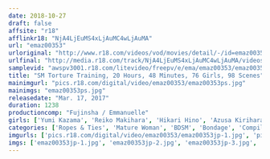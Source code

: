 ```yaml
---
date: 2018-10-27
draft: false
affsite: "r18"
afflinkr18: "NjA4LjEuMS4xLjAuMC4wLjAuMA"
url: "emaz00353"
urloriginal: "http://www.r18.com/videos/vod/movies/detail/-/id=emaz00353"
urlfinal: "http://media.r18.com/track/NjA4LjEuMS4xLjAuMC4wLjAuMA/videos/vod/movies/detail/-/id=emaz00353"
samplevid: "awspv3001.r18.com/litevideo/freepv/e/ema/emaz00353/emaz00353_dmb_w.mp4"
title: "SM Torture Training, 20 Hours, 48 Minutes, 76 Girls, 98 Scenes"
mainimgurl: "pics.r18.com/digital/video/emaz00353/emaz00353ps.jpg"
mainimgs: "emaz00353ps.jpg"
releasedate: "Mar. 17, 2017"
duration: 1238
productioncomp: "Fujinsha / Emmanuelle"
girls: ['Yumi Kazama', 'Reiko Makihara', 'Hikari Hino', 'Azusa Kirihara (Azusa Ito)', 'Ryu Enami (RYU)', 'Yayoi Yanagida', 'Yu Kawakami (Shizuku Morino)', 'Ryoko Asamiya', 'Nao Kato', 'Miki Fujino']
categories: ['Ropes & Ties', 'Mature Woman', 'BDSM', 'Bondage', 'Compilation', 'More Than 16 Hours Of Footage', 'Special 7 studios SALE']
imgurls: ['pics.r18.com/digital/video/emaz00353/emaz00353jp-1.jpg', 'pics.r18.com/digital/video/emaz00353/emaz00353jp-2.jpg', 'pics.r18.com/digital/video/emaz00353/emaz00353jp-3.jpg', 'pics.r18.com/digital/video/emaz00353/emaz00353jp-4.jpg', 'pics.r18.com/digital/video/emaz00353/emaz00353jp-5.jpg', 'pics.r18.com/digital/video/emaz00353/emaz00353jp-6.jpg', 'pics.r18.com/digital/video/emaz00353/emaz00353jp-7.jpg', 'pics.r18.com/digital/video/emaz00353/emaz00353jp-8.jpg', 'pics.r18.com/digital/video/emaz00353/emaz00353jp-9.jpg', 'pics.r18.com/digital/video/emaz00353/emaz00353jp-10.jpg', 'pics.r18.com/digital/video/emaz00353/emaz00353jp-11.jpg', 'pics.r18.com/digital/video/emaz00353/emaz00353jp-12.jpg', 'pics.r18.com/digital/video/emaz00353/emaz00353jp-13.jpg', 'pics.r18.com/digital/video/emaz00353/emaz00353jp-14.jpg', 'pics.r18.com/digital/video/emaz00353/emaz00353jp-15.jpg', 'pics.r18.com/digital/video/emaz00353/emaz00353jp-16.jpg', 'pics.r18.com/digital/video/emaz00353/emaz00353jp-17.jpg', 'pics.r18.com/digital/video/emaz00353/emaz00353jp-18.jpg', 'pics.r18.com/digital/video/emaz00353/emaz00353jp-19.jpg', 'pics.r18.com/digital/video/emaz00353/emaz00353jp-20.jpg']
imgs: ['emaz00353jp-1.jpg', 'emaz00353jp-2.jpg', 'emaz00353jp-3.jpg', 'emaz00353jp-4.jpg', 'emaz00353jp-5.jpg', 'emaz00353jp-6.jpg', 'emaz00353jp-7.jpg', 'emaz00353jp-8.jpg', 'emaz00353jp-9.jpg', 'emaz00353jp-10.jpg', 'emaz00353jp-11.jpg', 'emaz00353jp-12.jpg', 'emaz00353jp-13.jpg', 'emaz00353jp-14.jpg', 'emaz00353jp-15.jpg', 'emaz00353jp-16.jpg', 'emaz00353jp-17.jpg', 'emaz00353jp-18.jpg', 'emaz00353jp-19.jpg', 'emaz00353jp-20.jpg']
---
```

